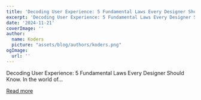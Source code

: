 ```yaml
---
title: 'Decoding User Experience: 5 Fundamental Laws Every Designer Should Know'
excerpt: 'Decoding User Experience: 5 Fundamental Laws Every Designer Should Know.   In the world of...'
date: '2024-11-21'
coverImage: ''
author:
  name: Koders
  picture: "assets/blog/authors/koders.png"
ogImage:
  url: ''
---
```


Decoding User Experience: 5 Fundamental Laws Every Designer Should Know.   In the world of...

[Read more](https://dev.to/nozibul_islam_113b1d5334f/decoding-user-experience-5-fundamental-laws-every-designer-should-know-39fi)
